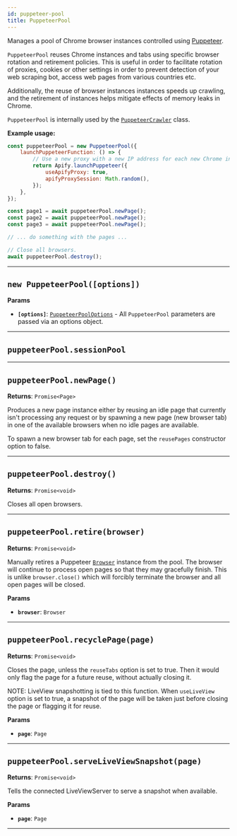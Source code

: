 ```yaml
---
id: puppeteer-pool
title: PuppeteerPool
---
```


<a name="puppeteerpool"></a>

Manages a pool of Chrome browser instances controlled using [Puppeteer](https://github.com/GoogleChrome/puppeteer).

`PuppeteerPool` reuses Chrome instances and tabs using specific browser rotation and retirement policies. This is useful in order to facilitate
rotation of proxies, cookies or other settings in order to prevent detection of your web scraping bot, access web pages from various countries etc.

Additionally, the reuse of browser instances instances speeds up crawling, and the retirement of instances helps mitigate effects of memory leaks in
Chrome.

`PuppeteerPool` is internally used by the [`PuppeteerCrawler`](/docs/api/puppeteer-crawler) class.

**Example usage:**

```javascript
const puppeteerPool = new PuppeteerPool({
    launchPuppeteerFunction: () => {
        // Use a new proxy with a new IP address for each new Chrome instance
        return Apify.launchPuppeteer({
            useApifyProxy: true,
            apifyProxySession: Math.random(),
        });
    },
});

const page1 = await puppeteerPool.newPage();
const page2 = await puppeteerPool.newPage();
const page3 = await puppeteerPool.newPage();

// ... do something with the pages ...

// Close all browsers.
await puppeteerPool.destroy();
```

---

<a name="puppeteerpool"></a>

## `new PuppeteerPool([options])`

**Params**

-   **`[options]`**: [`PuppeteerPoolOptions`](/docs/typedefs/puppeteer-pool-options) - All `PuppeteerPool` parameters are passed via an options
    object.

---

<a name="sessionpool"></a>

## `puppeteerPool.sessionPool`

---

<a name="newpage"></a>

## `puppeteerPool.newPage()`

**Returns**: `Promise<Page>`

Produces a new page instance either by reusing an idle page that currently isn't processing any request or by spawning a new page (new browser tab) in
one of the available browsers when no idle pages are available.

To spawn a new browser tab for each page, set the `reusePages` constructor option to false.

---

<a name="destroy"></a>

## `puppeteerPool.destroy()`

**Returns**: `Promise<void>`

Closes all open browsers.

---

<a name="retire"></a>

## `puppeteerPool.retire(browser)`

**Returns**: `Promise<void>`

Manually retires a Puppeteer [`Browser`](https://pptr.dev/#?product=Puppeteer&show=api-class-browser) instance from the pool. The browser will
continue to process open pages so that they may gracefully finish. This is unlike `browser.close()` which will forcibly terminate the browser and all
open pages will be closed.

**Params**

-   **`browser`**: `Browser`

---

<a name="recyclepage"></a>

## `puppeteerPool.recyclePage(page)`

**Returns**: `Promise<void>`

Closes the page, unless the `reuseTabs` option is set to true. Then it would only flag the page for a future reuse, without actually closing it.

NOTE: LiveView snapshotting is tied to this function. When `useLiveView` option is set to true, a snapshot of the page will be taken just before
closing the page or flagging it for reuse.

**Params**

-   **`page`**: `Page`

---

<a name="serveliveviewsnapshot"></a>

## `puppeteerPool.serveLiveViewSnapshot(page)`

**Returns**: `Promise<void>`

Tells the connected LiveViewServer to serve a snapshot when available.

**Params**

-   **`page`**: `Page`

---
